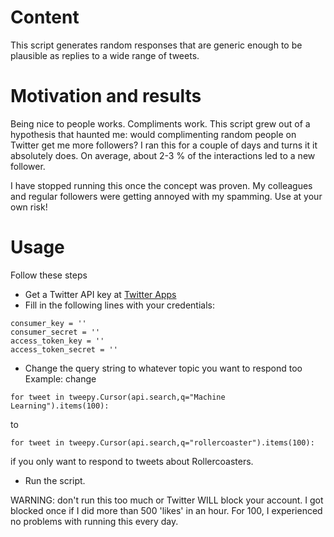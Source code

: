 # Content
This script generates random responses that are generic enough to be plausible as replies to a wide range of tweets.

# Motivation and results
Being nice to people works. Compliments work. This script grew out of a hypothesis that haunted me: would complimenting random people on Twitter get me more followers? I ran this for a couple of days and turns it it absolutely does. On average, about 2-3 % of the interactions led to a new follower.

I have stopped running this once the concept was proven. My colleagues and regular followers were getting annoyed with my spamming. Use at your own risk!

# Usage

Follow these steps
* Get a Twitter API key at [Twitter Apps](https://apps.twitter.com/)
* Fill in the following lines with your credentials:
~~~~
consumer_key = ''
consumer_secret = ''
access_token_key = ''
access_token_secret = ''
~~~~
* Change the query string to whatever topic you want to respond too
Example: change
~~~~
for tweet in tweepy.Cursor(api.search,q="Machine Learning").items(100):
~~~~
to
~~~~
for tweet in tweepy.Cursor(api.search,q="rollercoaster").items(100):
~~~~
if you only want to respond to tweets about Rollercoasters.
* Run the script. 

WARNING: don't run this too much or Twitter WILL block your account. I got blocked once if I did more than 500 'likes' in an hour. For 100, I experienced no problems with running this every day.
